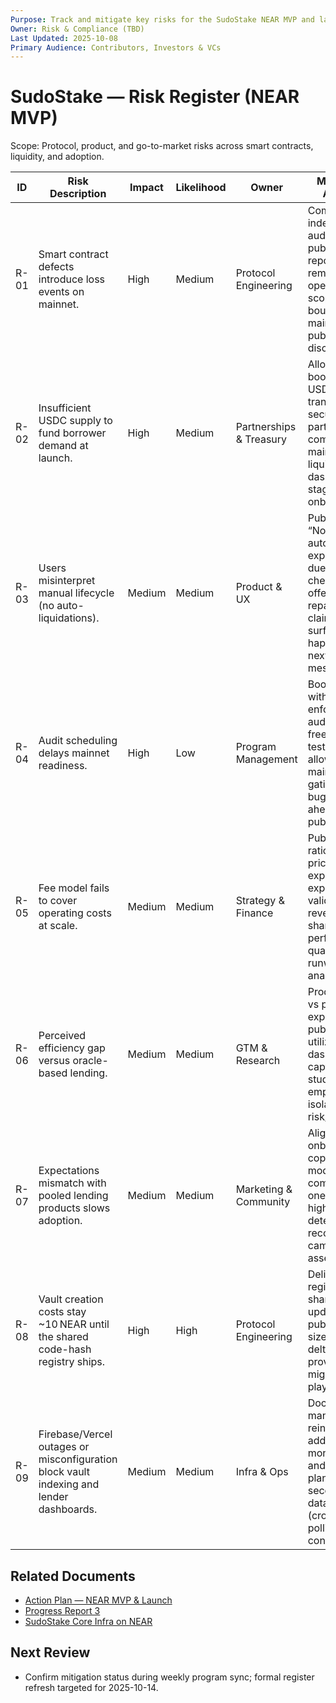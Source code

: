 ```yaml
---
Purpose: Track and mitigate key risks for the SudoStake NEAR MVP and launch.
Owner: Risk & Compliance (TBD)
Last Updated: 2025-10-08
Primary Audience: Contributors, Investors & VCs
---
```


# SudoStake — Risk Register (NEAR MVP)

Scope: Protocol, product, and go-to-market risks across smart contracts, liquidity, and adoption.

| ID | Risk Description | Impact | Likelihood | Owner | Mitigation Actions | Status | Next Review |
| --- | --- | --- | --- | --- | --- | --- | --- |
| R-01 | Smart contract defects introduce loss events on mainnet. | High | Medium | Protocol Engineering | Commission independent audits, publish reports and remediations, operate scoped bug bounty, maintain public risk disclosures. | In progress | 2025-10-15 |
| R-02 | Insufficient USDC supply to fund borrower demand at launch. | High | Medium | Partnerships & Treasury | Allocate bootstrap USDC tranches, secure partner commitments, maintain live liquidity dashboard, stage lender onboarding. | In progress | 2025-10-21 |
| R-03 | Users misinterpret manual lifecycle (no auto-liquidations). | Medium | Medium | Product & UX | Publish “Nothing runs automatically” explainer, add due-time checklist, offer auto-repay/auto-claim helpers, surface “what happens next” messaging. | Planned | 2025-10-14 |
| R-04 | Audit scheduling delays mainnet readiness. | High | Low | Program Management | Book audits with buffer, enforce pre-audit code freeze, run testnet → allowlist → mainnet gating, launch bug bounty ahead of public launch. | Mitigation active | 2025-10-21 |
| R-05 | Fee model fails to cover operating costs at scale. | Medium | Medium | Strategy & Finance | Publish fee rationale, run pricing experiments, explore validator revenue share, perform quarterly runway analysis. | Planned | 2025-11-01 |
| R-06 | Perceived efficiency gap versus oracle-based lending. | Medium | Medium | GTM & Research | Produce “P2P vs pooled” explainer, publish utilization dashboard, capture case studies, emphasize isolated risk/recovery. | In progress | 2025-10-18 |
| R-07 | Expectations mismatch with pooled lending products slows adoption. | Medium | Medium | Marketing & Community | Align onboarding copy, create model comparison one-pager, highlight deterministic recovery in campaign assets. | Planned | 2025-10-17 |
| R-08 | Vault creation costs stay ~10 NEAR until the shared code-hash registry ships. | High | High | Protocol Engineering | Deliver registry + shared vault updates, publish size/gas deltas, and provide a migration playbook. | Mitigation planned | 2025-10-14 |
| R-09 | Firebase/Vercel outages or misconfiguration block vault indexing and lender dashboards. | Medium | Medium | Infra & Ops | Document manual reindex flow, add monitoring and alerting, plan secondary data source (cron-based polling) as contingency. | Mitigation planned | 2025-10-21 |

## Related Documents
- [Action Plan — NEAR MVP & Launch](./sudostake-action-plan-near-mvp.md)
- [Progress Report 3](./progress-report-3.md)
- [SudoStake Core Infra on NEAR](../systems/sudostake-core-infra-on-near.md)

## Next Review
- Confirm mitigation status during weekly program sync; formal register refresh targeted for 2025-10-14.
